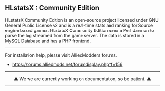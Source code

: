## HLstatsX : Community Edition


HLstatsX Community Edition is an open-source project licensed
under GNU General Public License v2 and is a real-time stats
and ranking for Source engine based games. HLstatsX Community
Edition uses a Perl daemon to parse the log streamed from the
game server. The data is stored in a MySQL Database and has
a PHP frontend.

---

For installation help, please visit AlliedModders forums.
- https://forums.alliedmods.net/forumdisplay.php?f=156


---

<p align="center">⚠️ We we are currently working on documentation, so be patient. ⚠️</p>

---
